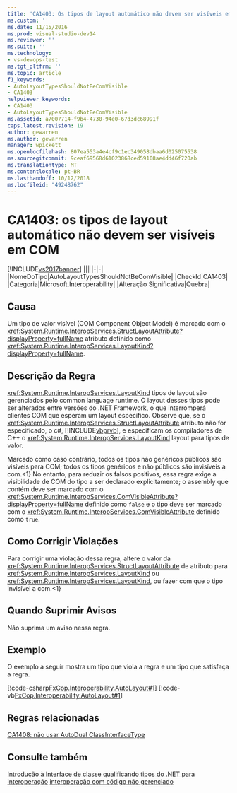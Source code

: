```yaml
---
title: 'CA1403: Os tipos de layout automático não devem ser visíveis em COM | Microsoft Docs'
ms.custom: ''
ms.date: 11/15/2016
ms.prod: visual-studio-dev14
ms.reviewer: ''
ms.suite: ''
ms.technology:
- vs-devops-test
ms.tgt_pltfrm: ''
ms.topic: article
f1_keywords:
- AutoLayoutTypesShouldNotBeComVisible
- CA1403
helpviewer_keywords:
- CA1403
- AutoLayoutTypesShouldNotBeComVisible
ms.assetid: a7007714-f9b4-4730-94e0-67d3dc68991f
caps.latest.revision: 19
author: gewarren
ms.author: gewarren
manager: wpickett
ms.openlocfilehash: 807ea553a4e4cf9c1ec349058dbaa6d025075538
ms.sourcegitcommit: 9ceaf69568d61023868ced59108ae4dd46f720ab
ms.translationtype: MT
ms.contentlocale: pt-BR
ms.lasthandoff: 10/12/2018
ms.locfileid: "49248762"
---
```

# <a name="ca1403-auto-layout-types-should-not-be-com-visible"></a>CA1403: os tipos de layout automático não devem ser visíveis em COM
[!INCLUDE[vs2017banner](../includes/vs2017banner.md)]
|||
|-|-|
|NomeDoTipo|AutoLayoutTypesShouldNotBeComVisible|
|CheckId|CA1403|
|Categoria|Microsoft.Interoperability|
|Alteração Significativa|Quebra|

## <a name="cause"></a>Causa
 Um tipo de valor visível (COM Component Object Model) é marcado com o <xref:System.Runtime.InteropServices.StructLayoutAttribute?displayProperty=fullName> atributo definido como <xref:System.Runtime.InteropServices.LayoutKind?displayProperty=fullName>.

## <a name="rule-description"></a>Descrição da Regra
 <xref:System.Runtime.InteropServices.LayoutKind> tipos de layout são gerenciados pelo common language runtime. O layout desses tipos pode ser alterados entre versões do .NET Framework, o que interromperá clientes COM que esperam um layout específico. Observe que, se o <xref:System.Runtime.InteropServices.StructLayoutAttribute> atributo não for especificado, o c#, [!INCLUDE[vbprvb](../includes/vbprvb-md.md)], e especificam os compiladores de C++ o <xref:System.Runtime.InteropServices.LayoutKind> layout para tipos de valor.

 Marcado como caso contrário, todos os tipos não genéricos públicos são visíveis para COM; todos os tipos genéricos e não públicos são invisíveis a com.&lt;1} No entanto, para reduzir os falsos positivos, essa regra exige a visibilidade de COM do tipo a ser declarado explicitamente; o assembly que contém deve ser marcado com o <xref:System.Runtime.InteropServices.ComVisibleAttribute?displayProperty=fullName> definido como `false` e o tipo deve ser marcado com o <xref:System.Runtime.InteropServices.ComVisibleAttribute> definido como `true`.

## <a name="how-to-fix-violations"></a>Como Corrigir Violações
 Para corrigir uma violação dessa regra, altere o valor da <xref:System.Runtime.InteropServices.StructLayoutAttribute> de atributo para <xref:System.Runtime.InteropServices.LayoutKind> ou <xref:System.Runtime.InteropServices.LayoutKind>, ou fazer com que o tipo invisível a com.&lt;1}

## <a name="when-to-suppress-warnings"></a>Quando Suprimir Avisos
 Não suprima um aviso nessa regra.

## <a name="example"></a>Exemplo
 O exemplo a seguir mostra um tipo que viola a regra e um tipo que satisfaça a regra.

 [!code-csharp[FxCop.Interoperability.AutoLayout#1](../snippets/csharp/VS_Snippets_CodeAnalysis/FxCop.Interoperability.AutoLayout/cs/FxCop.Interoperability.AutoLayout.cs#1)]
 [!code-vb[FxCop.Interoperability.AutoLayout#1](../snippets/visualbasic/VS_Snippets_CodeAnalysis/FxCop.Interoperability.AutoLayout/vb/FxCop.Interoperability.AutoLayout.vb#1)]

## <a name="related-rules"></a>Regras relacionadas
 [CA1408: não usar AutoDual ClassInterfaceType](../code-quality/ca1408-do-not-use-autodual-classinterfacetype.md)

## <a name="see-also"></a>Consulte também
 [Introdução à Interface de classe](http://msdn.microsoft.com/en-us/733c0dd2-12e5-46e6-8de1-39d5b25df024) [qualificando tipos do .NET para interoperação](http://msdn.microsoft.com/library/4b8afb52-fb8d-4e65-b47c-fd82956a3cdd) [interoperação com código não gerenciado](http://msdn.microsoft.com/library/ccb68ce7-b0e9-4ffb-839d-03b1cd2c1258)



